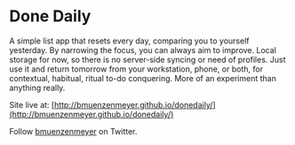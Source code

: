# Done Daily

A simple list app that resets every day, comparing you to yourself yesterday. By narrowing the focus, you can always aim to improve. Local storage for now, so there is no server-side syncing or need of profiles. Just use it and return tomorrow from your workstation, phone, or both, for contextual, habitual, ritual to-do conquering.  More of an experiment than anything really.

Site live at: [http://bmuenzenmeyer.github.io/donedaily/](http://bmuenzenmeyer.github.io/donedaily/)

Follow [bmuenzenmeyer](http://twitter.com/bmuenzenmeyer) on Twitter.
